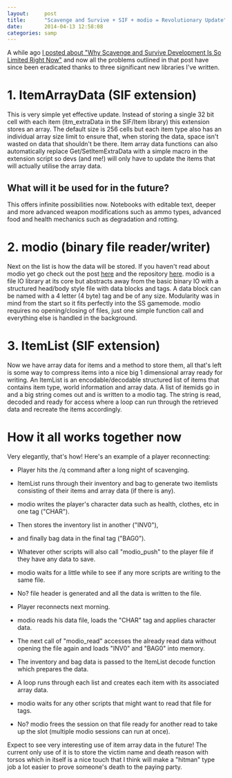 ```yaml
---
layout:     post
title:      "Scavenge and Survive + SIF + modio = Revolutionary Update"
date:       2014-04-13 12:58:08
categories: samp
---
```

A while ago [I posted about "Why Scavenge and Survive Development Is So Limited Right Now"](http://southclawjk.wordpress.com/2013/10/02/why-scavenge-and-survive-development-is-so-limited-right-now/) and now all the problems outlined in that post have since been eradicated thanks to three significant new libraries I've written. 
<!--more-->

# 1\. ItemArrayData (SIF extension)

This is very simple yet effective update. Instead of storing a single 32 bit cell with each item (itm_extraData in the SIF/Item library) this extension stores an array. The default size is 256 cells but each item type also has an individual array size limit to ensure that, when storing the data, space isn't wasted on data that shouldn't be there. Item array data functions can also automatically replace Get/SetItemExtraData with a simple macro in the extension script so devs (and me!) will only have to update the items that will actually utilise the array data. 

## What will it be used for in the future?

This offers infinite possibilities now. Notebooks with editable text, deeper and more advanced weapon modifications such as ammo types, advanced food and health mechanics such as degradation and rotting. 

# 2\. modio (binary file reader/writer)

Next on the list is how the data will be stored. If you haven't read about modio yet go check out the post [here](http://southclawjk.wordpress.com/2014/03/10/modio-a-binary-file-system-designed-specifically-for-modular-gamemodes/) and the repository [here](https://github.com/Southclaw/modio). modio is a file IO library at its core but abstracts away from the basic binary IO with a structured head/body style file with data blocks and tags. A data block can be named with a 4 letter (4 byte) tag and be of any size. Modularity was in mind from the start so it fits perfectly into the SS gamemode. modio requires no opening/closing of files, just one simple function call and everything else is handled in the background. 

# 3\. ItemList (SIF extension)

Now we have array data for items and a method to store them, all that's left is some way to compress items into a nice big 1 dimensional array ready for writing. An ItemList is an encodable/decodable structured list of items that contains item type, world information and array data. A list of itemids go in and a big string comes out and is written to a modio tag. The string is read, decoded and ready for access where a loop can run through the retrieved data and recreate the items accordingly. 

# How it all works together now

Very elegantly, that's how! Here's an example of a player reconnecting: 

  * Player hits the /q command after a long night of scavenging.
  * ItemList runs through their inventory and bag to generate two itemlists consisting of their items and array data (if there is any).
  * modio writes the player's character data such as health, clothes, etc in one tag ("CHAR").
  * Then stores the inventory list in another ("INV0"),
  * and finally bag data in the final tag ("BAG0").
  * Whatever other scripts will also call "modio_push" to the player file if they have any data to save.
  * modio waits for a little while to see if any more scripts are writing to the same file.
  * No? file header is generated and all the data is written to the file.

  * Player reconnects next morning.

  * modio reads his data file, loads the "CHAR" tag and applies character data.
  * The next call of "modio_read" accesses the already read data without opening the file again and loads "INV0" and "BAG0" into memory.
  * The inventory and bag data is passed to the ItemList decode function which prepares the data.
  * A loop runs through each list and creates each item with its associated array data.
  * modio waits for any other scripts that might want to read that file for tags.
  * No? modio frees the session on that file ready for another read to take up the slot (multiple modio sessions can run at once).



Expect to see very interesting use of item array data in the future! The current only use of it is to store the victim name and death reason with torsos which in itself is a nice touch that I think will make a "hitman" type job a lot easier to prove someone's death to the paying party.
